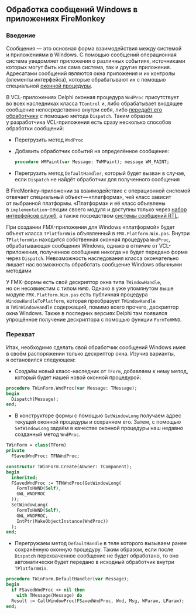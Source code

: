 ## Обработка сообщений Windows в приложениях FireMonkey

### Введение

Сообщения &mdash; это основная форма взаимодействия между системой и&nbsp;приложениями в&nbsp;Windows. С&nbsp;помощью сообщений операционная система уведомляет приложения о&nbsp;различных событиях, источниками которых могут быть как сама система, так и&nbsp;другие приложения. Адресатами сообщений являются окна приложения и&nbsp;их&nbsp;контролы (элементы интерфейса), которые обрабатывают их&nbsp;с&nbsp;помощью специальной [оконной процедуры](https://msdn.microsoft.com/en-us/library/windows/desktop/ms632593(v=vs.85).aspx).

В&nbsp;VCL-приложениях Delphi оконная процедура `WndProc` присутствует во&nbsp;всех наследниках класса `TControl`&nbsp;и, либо обрабатывает входящее сообщение непосредственно внутри себя, либо [передаёт его обработчику](http://docwiki.embarcadero.com/Libraries/Berlin/en/System.TObject.Dispatch) с&nbsp;помощью метода `Dispatch`. Таким образом у&nbsp;разработчика VCL-приложения есть сразу несколько способов обработки сообщений:
* Перегрузить метод `WndProc`
* Добавить обработчик событий на&nbsp;определённое сообщение:

  ```pascal
  procedure WMPaint(var Message: TWMPaint); message WM_PAINT;
  ```
* Перегрузить метод `DefaultHandler`, который будет вызван в&nbsp;случае, если `Dispatch` не&nbsp;найдёт обработчик для полученного сообщения

В&nbsp;FireMonkey-приложении за&nbsp;взаимодействие с&nbsp;операционной системой отвечает специальный объект &mdash; &laquo;платформа&raquo;, чей класс зависит от&nbsp;выбранной платформы. &laquo;Платформа&raquo; и&nbsp;её&nbsp;класс объявлены в&nbsp;`implementation`-секции своего модуля и&nbsp;доступны только через [набор интерфейсов служб](http://docwiki.embarcadero.com/RADStudio/Tokyo/en/FireMonkey_Platform_Services), а&nbsp;также посредством [системы сообщений RTL](http://docwiki.embarcadero.com/RADStudio/Tokyo/en/Using_the_RTL_Cross-Platform_Messaging_Solution).

При создании FMX-приложения для Windows &laquo;платформой&raquo; будет объект класса `TPlatformWin` объявленный в&nbsp;`FMX.Platform.Win.pas`. Внутри `TPlatformWin` находится собственная оконная процедура `WndProc`, обрабатывающая сообщения Windows, однако в&nbsp;отличие от&nbsp;VCL-приложения, полученное сообщение никогда не&nbsp;будет передано форме через `Dispatch`. Невозможность наследования класса окончательно лишает нас возможность обработать сообщение Windows обычными методами

У&nbsp;FMX-формы есть свой дескриптор окна типа `TWindowHandle`, но&nbsp;он&nbsp;несовместим с&nbsp;типом `HWND`. Однако в&nbsp;уже упомянутом выше модуле `FMX.Platform.Win.pas` есть публичная процедура `WindowHandleToPlatform`, которая преобразует `TWindowHandle` в&nbsp;`TWinWindowHandle` содержащий, помимо всего прочего, дескриптор окна Windows. Также в&nbsp;последних версиях Delphi там появился упрощённое получение дескриптора с&nbsp;помощью функции `FormToHWND`.

### Перехват

Итак, необходимо сделать свой обработчик сообщений Windows имея в&nbsp;своём распоряжении только дескриптор окна. Изучив варианты, я&nbsp;остановился следующем:
* Создаём новый класс-наследник от&nbsp;`TForm`, добавляем к&nbsp;нему метод, который будет нашей новой оконной процедурой:
```pascal
procedure TWinForm.WndProc(var Message: TMessage);
begin
  Dispatch(Message);
end;
```
* В&nbsp;конструкторе формы с&nbsp;помощью `GetWindowLong` получаем адрес текущей оконной процедуры и&nbsp;сохраняем его. Затем, с&nbsp;помощью `SetWindowLong` задаём в&nbsp;качестве оконной процедуры наш недавно созданный метод `WndProc`.
```pascal
TWinForm = class(TForm)
private
  FSavedWndProc: TFNWndProc;
```
```pascal
constructor TWinForm.Create(AOwner: TComponent);
begin
  inherited;
  FSavedWndProc := TFNWndProc(GetWindowLong(
    FormToHWND(Self), 
    GWL_WNDPROC
  ));
  SetWindowLong(
    FormToHWND(Self), 
    GWL_WNDPROC, 
    IntPtr(MakeObjectInstance(WndProc)) 
  );
end;
```
* Перегружаем метод `DefaultHandle` в&nbsp;теле которого вызываем ранее сохранённую оконную процедуру. Таким образом, если после `Dispatch` перехваченное сообщение не&nbsp;будет обработано, то&nbsp;оно автоматически будет передано в&nbsp;исходный обработчик внутри `TPlatformWin`.

```pascal
procedure TWinForm.DefaultHandler(var Message);
begin
  if FSavedWndProc <> nil then
    with TMessage(Message) do
  Result := CallWindowProc(FSavedWndProc, Wnd, Msg, WParam, LParam);
end;
```

